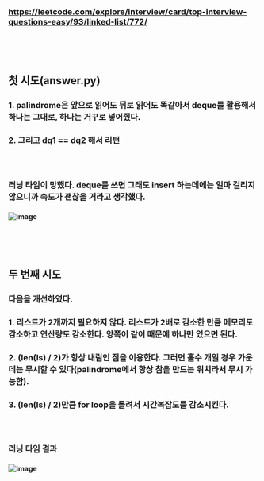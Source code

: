 ### https://leetcode.com/explore/interview/card/top-interview-questions-easy/93/linked-list/772/
### <br/><br/>

## 첫 시도(answer.py)
### 1. palindrome은 앞으로 읽어도 뒤로 읽어도 똑같아서 deque를 활용해서 하나는 그대로, 하나는 거꾸로 넣어줬다.
### 2. 그리고 dq1 == dq2 해서 리턴
### <br/>

### 러닝 타임이 망했다. deque를 쓰면 그래도 insert 하는데에는 얼마 걸리지 않으니까 속도가 괜찮을 거라고 생각했다.
#### ![image](https://github.com/user-attachments/assets/76015cf2-2f75-4ce3-8305-d684640ce1df)
### <br/><br/>

## 두 번째 시도
### 다음을 개선하였다.
### 1. 리스트가 2개까지 필요하지 않다. 리스트가 2배로 감소한 만큼 메모리도 감소하고 연산량도 감소한다. 양쪽이 같이 때문에 하나만 있으면 된다.
### 2. (len(ls) / 2)가 항상 내림인 점을 이용한다. 그러면 홀수 개일 경우 가운데는 무시할 수 있다(palindrome에서 항상 참을 만드는 위치라서 무시 가능함).
### 3. (len(ls) / 2)만큼 for loop을 돌려서 시간복잡도를 감소시킨다.
### <br/>

### 러닝 타임 결과
#### ![image](https://github.com/user-attachments/assets/49a735b7-abaa-452c-9474-93b7b814eae9)
